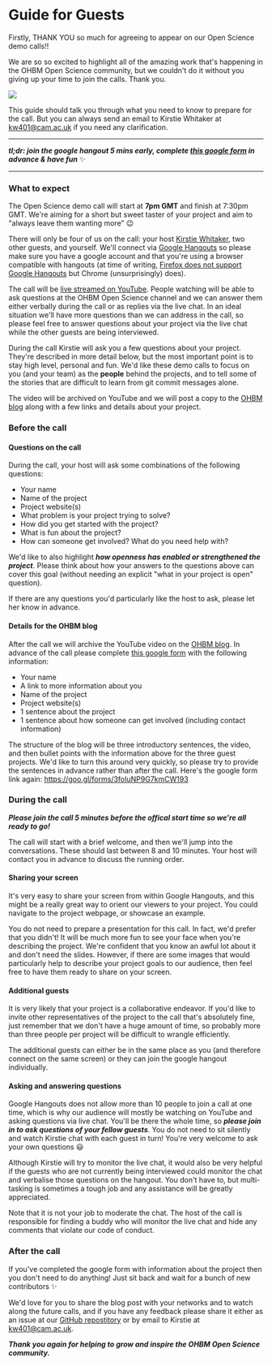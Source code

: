 # Guide for Guests

Firstly, THANK YOU so much for agreeing to appear on our Open Science demo calls!!

We are so so excited to highlight all of the amazing work that's happening in the OHBM Open Science community, but we couldn't do it without you giving up your time to join the calls. Thank you.

![](https://media.giphy.com/media/11sBLVxNs7v6WA/giphy.gif)

This guide should talk you through what you need to know to prepare for the call. But you can always send an email to Kirstie Whitaker at [kw401@cam.ac.uk](mailto:kw401@cam.ac.uk) if you need any clarification.

---

***tl;dr: join the google hangout 5 mins early, complete [this google form](https://goo.gl/forms/3foIuNP9G7kmCW193) in advance & have fun*** :sparkles:

---
### What to expect

The Open Science demo call will start at **7pm GMT** and finish at 7:30pm GMT. We're aiming for a short but sweet taster of your project and aim to "always leave them wanting more" :wink:

There will only be four of us on the call: your host [Kirstie Whitaker](https://github.com/KirstieJane), two other guests, and yourself. We'll connect via [Google Hangouts](https://hangouts.google.com/) so please make sure you have a google account and that you're using a browser compatible with hangouts (at time of writing, [Firefox does not support Google Hangouts](https://gsuiteupdates.googleblog.com/2017/02/google-hangouts-temporary-issues-with-firefox.html?m=1) but Chrome (unsurprisingly) does).

The call will be [live streamed on YouTube](https://www.youtube.com/channel/UChvSitFvqGDeA1y7MJs4CGQ). People watching will be able to ask questions at the OHBM Open Science channel and we can answer them either verbally during the call or as replies via the live chat. In an ideal situation we'll have more questions than we can address in the call, so please feel free to answer questions about your project via the live chat while the other guests are being interviewed.

During the call Kirstie will ask you a few questions about your project. They're described in more detail below, but the most important point is to stay high level, personal and fun. We'd like these demo calls to focus on you (and your team) as the **people** behind the projects, and to tell some of the stories that are difficult to learn from git commit messages alone.

The video will be archived on YouTube and we will post a copy to the [OHBM blog](https://www.ohbmbrainmappingblog.com/) along  with a few links and details about your project.

### Before the call

#### Questions on the call

During the call, your host will ask some combinations of the following questions:

* Your name
* Name of the project
* Project website(s)
* What problem is your project trying to solve?
* How did you get started with the project?
* What is fun about the project?
* How can someone get involved? What do you need help with?

We'd like to also highlight ***how openness has enabled or strengthened the project***. Please think about how your answers to the questions above can cover this goal (without needing an explicit "what in your project is open" question).

If there are any questions you'd particularly like the host to ask, please let her know in advance.

#### Details for the OHBM blog

After the call we will archive the YouTube video on the [OHBM blog](https://www.ohbmbrainmappingblog.com/). In advance of the call please complete [this google form](https://goo.gl/forms/3foIuNP9G7kmCW193) with the following information:

* Your name
* A link to more information about you
* Name of the project
* Project website(s)
* 1 sentence about the project
* 1 sentence about how someone can get involved (including contact information)

The structure of the blog will be three introductory sentences, the video, and then bullet points with the information above for the three guest projects. We'd like to turn this around very quickly, so please try to provide the sentences in advance rather than after the call. Here's the google form link again: https://goo.gl/forms/3foIuNP9G7kmCW193

### During the call

***Please join the call 5 minutes before the offical start time so we're all ready to go!***

The call will start with a brief welcome, and then we'll jump into the conversations. These should last between 8 and 10 minutes. Your host will contact you in advance to discuss the running order.

#### Sharing your screen

It's very easy to share your screen from within Google Hangouts, and this might be a really great way to orient our viewers to your project. You could navigate to the project webpage, or showcase an example.

You do not need to prepare a presentation for this call. In fact, we'd prefer that you didn't! It will be much more fun to see your face when you're describing the project. We're confident that you know an awful lot about it and don't need the slides. However, if there are some images that would particularly help to describe your project goals to our audience, then feel free to have them ready to share on your screen.

#### Additional guests

It is very likely that your project is a collaborative endeavor. If you'd like to invite other representatives of the project to the call that's absolutely fine, just remember that we don't have a huge amount of time, so probably more than three people per project will be difficult to wrangle efficiently.

The additional guests can either be in the same place as you (and therefore connect on the same screen) or they can join the google hangout individually.

#### Asking and answering questions

Google Hangouts does not allow more than 10 people to join a call at one time, which is why our audience will mostly be watching on YouTube and asking questions via live chat. You'll be there the whole time, so ***please join in to ask questions of your fellow guests***. You do not need to sit silently and watch Kirstie chat with each guest in turn! You're very welcome to ask your own questions :smiley:

Although Kirstie will try to monitor the live chat, it would also be very helpful if the guests who are not currently being interviewed could monitor the chat and verbalise those questions on the hangout. You don't have to, but multi-tasking is sometimes a tough job and any assistance will be greatly appreciated.

Note that it is not your job to moderate the chat. The host of the call is responsible for finding a buddy who will monitor the live chat and hide any comments that violate our code of conduct.

### After the call

If you've completed the google form with information about the project then you don't need to do anything! Just sit back and wait for a bunch of new contributors :sparkles:

We'd love for you to share the blog post with your networks and to watch along the future calls, and if you have any feedback please share it either as an issue at our [GitHub repostitory](https://github.com/ohbm/OpenScienceDemoCalls) or by email to Kirstie at [kw401@cam.ac.uk](mailto:kw401@cam.ac.uk).

***Thank you again for helping to grow and inspire the OHBM Open Science community.***
